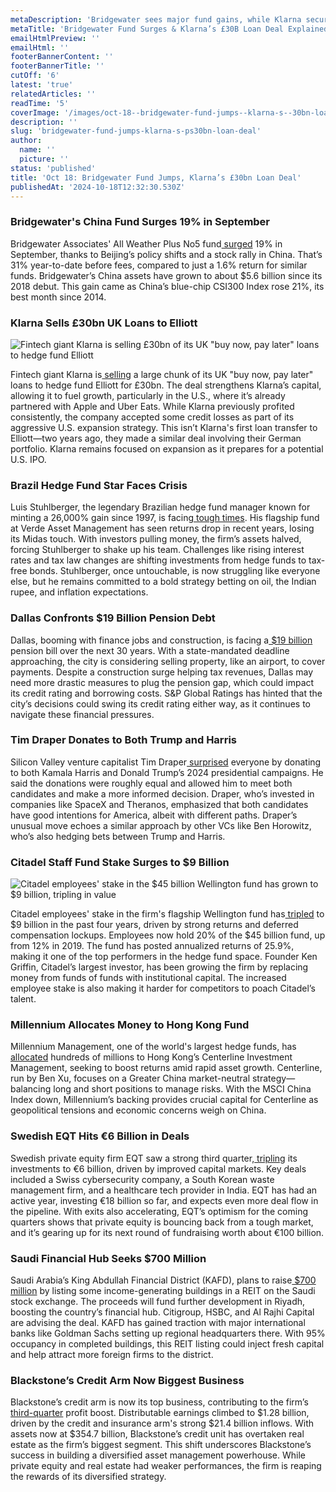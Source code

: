 ```yaml
---
metaDescription: 'Bridgewater sees major fund gains, while Klarna secures a £30 billion loan deal. Explore the latest in hedge funds and fintech.'
metaTitle: 'Bridgewater Fund Surges & Klarna’s £30B Loan Deal Explained'
emailHtmlPreview: ''
emailHtml: ''
footerBannerContent: ''
footerBannerTitle: ''
cutOff: '6'
latest: 'true'
relatedArticles: ''
readTime: '5'
coverImage: '/images/oct-18--bridgewater-fund-jumps--klarna-s--30bn-loan-deal-a-YxND.webp'
description: ''
slug: 'bridgewater-fund-jumps-klarna-s-ps30bn-loan-deal'
author:
  name: ''
  picture: ''
status: 'published'
title: 'Oct 18: Bridgewater Fund Jumps, Klarna’s £30bn Loan Deal'
publishedAt: '2024-10-18T12:32:30.530Z'
---
```


### Bridgewater's China Fund Surges 19% in September

Bridgewater Associates' All Weather Plus No5 fund[ surged](https://www.hedgeweek.com/bridgewaters-china-fund-surges-19-in-september-amid-stock-rally/) 19% in September, thanks to Beijing’s policy shifts and a stock rally in China. That’s 31% year-to-date before fees, compared to just a 1.6% return for similar funds. Bridgewater’s China assets have grown to about $5.6 billion since its 2018 debut. This gain came as China’s blue-chip CSI300 Index rose 21%, its best month since 2014.

### Klarna Sells £30bn UK Loans to Elliott

![Fintech giant Klarna is selling £30bn of its UK "buy now, pay later" loans to hedge fund Elliott](/images/oct-18--bridgewater-fund-jumps--klarna-s--30bn-loan-deal-a-czNT.webp)

Fintech giant Klarna is[ selling](https://www.hedgeweek.com/elliott-to-buy-30n-of-klarnas-uk-bnpl-loans/#:~:text=Klarna%20is%20selling%20the%20bulk,sources%20familiar%20with%20the%20transaction.) a large chunk of its UK "buy now, pay later" loans to hedge fund Elliott for £30bn. The deal strengthens Klarna’s capital, allowing it to fuel growth, particularly in the U.S., where it’s already partnered with Apple and Uber Eats. While Klarna previously profited consistently, the company accepted some credit losses as part of its aggressive U.S. expansion strategy. This isn’t Klarna's first loan transfer to Elliott—two years ago, they made a similar deal involving their German portfolio. Klarna remains focused on expansion as it prepares for a potential U.S. IPO.

### Brazil Hedge Fund Star Faces Crisis

Luis Stuhlberger, the legendary Brazilian hedge fund manager known for minting a 26,000% gain since 1997, is facing[ tough times](https://www.bnnbloomberg.ca/business/company-news/2024/10/17/after-minting-26000-gain-brazil-hedge-fund-star-faces-crisis/). His flagship fund at Verde Asset Management has seen returns drop in recent years, losing its Midas touch. With investors pulling money, the firm’s assets halved, forcing Stuhlberger to shake up his team. Challenges like rising interest rates and tax law changes are shifting investments from hedge funds to tax-free bonds. Stuhlberger, once untouchable, is now struggling like everyone else, but he remains committed to a bold strategy betting on oil, the Indian rupee, and inflation expectations.

### Dallas Confronts $19 Billion Pension Debt

Dallas, booming with finance jobs and construction, is facing a[ $19 billion](https://www.bnnbloomberg.ca/investing/2024/10/17/dallas-bets-on-growth-to-finance-its-19-billion-pension-bill/) pension bill over the next 30 years. With a state-mandated deadline approaching, the city is considering selling property, like an airport, to cover payments. Despite a construction surge helping tax revenues, Dallas may need more drastic measures to plug the pension gap, which could impact its credit rating and borrowing costs. S&P Global Ratings has hinted that the city’s decisions could swing its credit rating either way, as it continues to navigate these financial pressures.

### Tim Draper Donates to Both Trump and Harris

Silicon Valley venture capitalist Tim Draper[ surprised](https://www.bnnbloomberg.ca/business/company-news/2024/10/16/venture-capitalist-draper-says-he-donated-to-harris-and-trump/) everyone by donating to both Kamala Harris and Donald Trump’s 2024 presidential campaigns. He said the donations were roughly equal and allowed him to meet both candidates and make a more informed decision. Draper, who’s invested in companies like SpaceX and Theranos, emphasized that both candidates have good intentions for America, albeit with different paths. Draper’s unusual move echoes a similar approach by other VCs like Ben Horowitz, who’s also hedging bets between Trump and Harris.

### Citadel Staff Fund Stake Surges to $9 Billion

![Citadel employees' stake in the $45 billion Wellington fund has grown to $9 billion, tripling in value](/images/oct-18--bridgewater-fund-jumps--klarna-s--30bn-loan-deal-b-MwOD.webp)

Citadel employees' stake in the firm's flagship Wellington fund has[ tripled](https://www.bnnbloomberg.ca/investing/2024/10/17/citadel-staffs-fund-stake-triples-to-9-billion-in-four-years/) to $9 billion in the past four years, driven by strong returns and deferred compensation lockups. Employees now hold 20% of the $45 billion fund, up from 12% in 2019. The fund has posted annualized returns of 25.9%, making it one of the top performers in the hedge fund space. Founder Ken Griffin, Citadel’s largest investor, has been growing the firm by replacing money from funds of funds with institutional capital. The increased employee stake is also making it harder for competitors to poach Citadel’s talent.

### Millennium Allocates Money to Hong Kong Fund

Millennium Management, one of the world's largest hedge funds, has[ allocated](https://www.bnnbloomberg.ca/business/international/2024/10/17/hedge-fund-millennium-allocates-money-to-hong-kongs-centerline/) hundreds of millions to Hong Kong’s Centerline Investment Management, seeking to boost returns amid rapid asset growth. Centerline, run by Ben Xu, focuses on a Greater China market-neutral strategy—balancing long and short positions to manage risks. With the MSCI China Index down, Millennium’s backing provides crucial capital for Centerline as geopolitical tensions and economic concerns weigh on China.

### Swedish EQT Hits €6 Billion in Deals

Swedish private equity firm EQT saw a strong third quarter,[ tripling](https://www.bnnbloomberg.ca/business/company-news/2024/10/17/swedens-eqt-saw-investments-hit-6-billion-on-strong-deal-flow/) its investments to €6 billion, driven by improved capital markets. Key deals included a Swiss cybersecurity company, a South Korean waste management firm, and a healthcare tech provider in India. EQT has had an active year, investing €18 billion so far, and expects even more deal flow in the pipeline. With exits also accelerating, EQT’s optimism for the coming quarters shows that private equity is bouncing back from a tough market, and it’s gearing up for its next round of fundraising worth about €100 billion.

### Saudi Financial Hub Seeks $700 Million

Saudi Arabia’s King Abdullah Financial District (KAFD), plans to raise[ $700 million](https://www.bnnbloomberg.ca/business/company-news/2024/10/17/saudi-finance-hub-bigger-than-canary-wharf-seeks-700-million/) by listing some income-generating buildings in a REIT on the Saudi stock exchange. The proceeds will fund further development in Riyadh, boosting the country’s financial hub. Citigroup, HSBC, and Al Rajhi Capital are advising the deal. KAFD has gained traction with major international banks like Goldman Sachs setting up regional headquarters there. With 95% occupancy in completed buildings, this REIT listing could inject fresh capital and help attract more foreign firms to the district.

### Blackstone’s Credit Arm Now Biggest Business

Blackstone’s credit arm is now its top business, contributing to the firm’s[ third-quarter](https://www.bnnbloomberg.ca/investing/2024/10/17/blackstones-credit-arm-is-now-its-top-business-fueling-profits/) profit boost. Distributable earnings climbed to $1.28 billion, driven by the credit and insurance arm's strong $21.4 billion inflows. With assets now at $354.7 billion, Blackstone’s credit unit has overtaken real estate as the firm’s biggest segment. This shift underscores Blackstone’s success in building a diversified asset management powerhouse. While private equity and real estate had weaker performances, the firm is reaping the rewards of its diversified strategy.